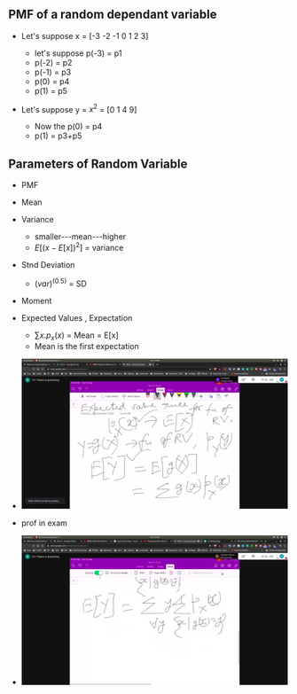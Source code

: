 ## PMF of a random dependant variable

- Let's suppose x = [-3 -2 -1 0 1 2 3]
   - let's suppose p(-3) = p1
   - p(-2) = p2
   - p(-1) = p3
   - p(0)  = p4
   - p(1)  = p5

- Let's suppose y = $x^2$ = [0 1 4 9]
    - Now the p(0) = p4
    - p(1) = p3+p5

## Parameters of Random Variable

- PMF
- Mean
- Variance
  -  smaller---mean---higher
  -  $E[(x - E[x])^2]$ = variance
- Stnd Deviation
  - $(var)^(0.5)$ = SD
- Moment
- Expected Values , Expectation
   - $\sum x.p_x(x)$ = Mean = E[x]
   - Mean is the first expectation

- ![exp_value_rul](exp_value_rul.jpg)
- prof in exam
- ![exp_rul_prf](exp_rul_prf.jpg)